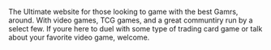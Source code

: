 The Ultimate website for those looking to game with the best Gamrs, around. With video games, TCG games, and a great communtiry run by a select few. 
If youre here to duel with some type of trading card game or talk about your favorite video game, welcome. 
